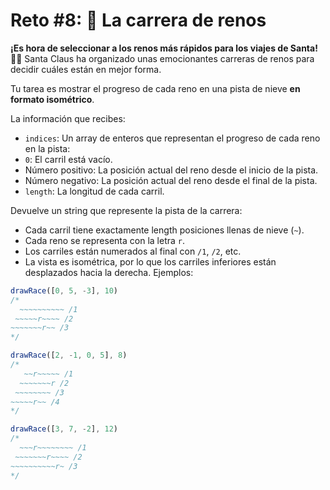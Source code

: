 # Reto #8: 🦌 La carrera de renos
**¡Es hora de seleccionar a los renos más rápidos para los viajes de Santa!** 🦌🎄
Santa Claus ha organizado unas emocionantes carreras de renos para decidir cuáles están en mejor forma.

Tu tarea es mostrar el progreso de cada reno en una pista de nieve **en formato isométrico**.

La información que recibes:

+ `indices`: Un array de enteros que representan el progreso de cada reno en la pista:
+ `0`: El carril está vacío.
+ Número positivo: La posición actual del reno desde el inicio de la pista.
+ Número negativo: La posición actual del reno desde el final de la pista.
+ `length`: La longitud de cada carril.

Devuelve un string que represente la pista de la carrera:
+ Cada carril tiene exactamente length posiciones llenas de nieve (`~`).
+ Cada reno se representa con la letra `r`.
+ Los carriles están numerados al final con `/1`, `/2`, etc.
+ La vista es isométrica, por lo que los carriles inferiores están desplazados hacia la derecha.
Ejemplos:

```ts
drawRace([0, 5, -3], 10)
/*
  ~~~~~~~~~~ /1
 ~~~~~r~~~~ /2
~~~~~~~r~~ /3
*/

drawRace([2, -1, 0, 5], 8)
/*
   ~~r~~~~~ /1
  ~~~~~~~r /2
 ~~~~~~~~ /3
~~~~~r~~ /4
*/

drawRace([3, 7, -2], 12)
/*
  ~~~r~~~~~~~~ /1
 ~~~~~~~r~~~~ /2
~~~~~~~~~~r~ /3
*/
```
